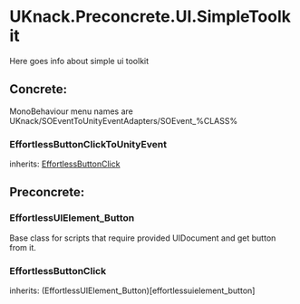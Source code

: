 # UKnack.Preconcrete.UI.SimpleToolkit

Here goes info about simple ui toolkit
## Concrete:

MonoBehaviour menu names are  UKnack/SOEventToUnityEventAdapters/SOEvent_%CLASS%

### EffortlessButtonClickToUnityEvent

inherits: [EffortlessButtonClick](effortlessbuttonclick)

## Preconcrete:

### EffortlessUIElement_Button

Base class for scripts that require provided UIDocument and get button from it.

### EffortlessButtonClick 

inherits: (EffortlessUIElement_Button)[effortlessuielement_button]
